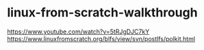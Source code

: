 # linux-from-scratch-walkthrough

https://www.youtube.com/watch?v=5tRJgDJC7kY
https://www.linuxfromscratch.org/blfs/view/svn/postlfs/polkit.html
